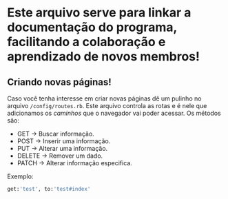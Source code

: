 # Este arquivo serve para linkar a documentação do programa, facilitando a colaboração e aprendizado de novos membros!

## Criando novas páginas!

Caso você tenha interesse em criar novas páginas dê um pulinho no arquivo `/config/routes.rb`. Este arquivo controla as rotas e é nele que adicionamos os _caminhos_ que o navegador vai poder acessar. Os métodos são:

- GET -> Buscar informação.
- POST -> Inserir uma informação.
- PUT -> Alterar uma informação.
- DELETE -> Remover um dado.
- PATCH -> Alterar informação especifica.

Exemplo:

```ruby
get:'test', to:'test#index'
```
